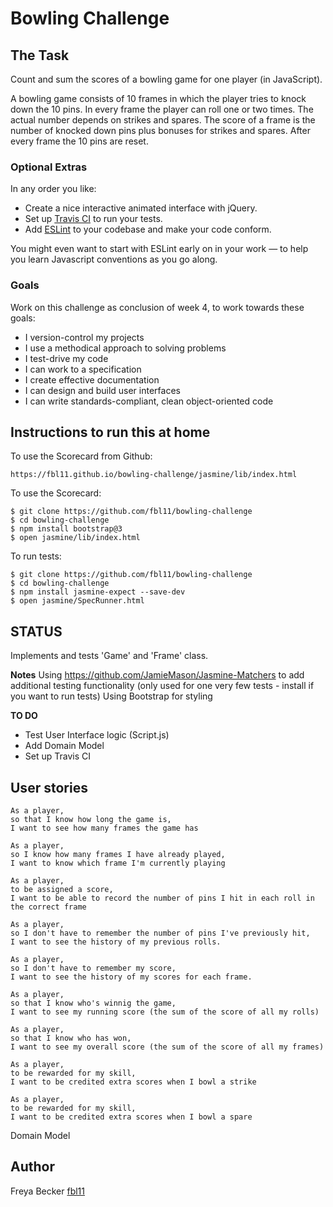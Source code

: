 
Bowling Challenge
=================

## The Task

Count and sum the scores of a bowling game for one player (in JavaScript).

A bowling game consists of 10 frames in which the player tries to knock down the 10 pins. In every frame the player can roll one or two times. The actual number depends on strikes and spares. The score of a frame is the number of knocked down pins plus bonuses for strikes and spares. After every frame the 10 pins are reset.

### Optional Extras

In any order you like:

* Create a nice interactive animated interface with jQuery.
* Set up [Travis CI](https://travis-ci.org) to run your tests.
* Add [ESLint](http://eslint.org/) to your codebase and make your code conform.

You might even want to start with ESLint early on in your work — to help you
learn Javascript conventions as you go along.

### Goals

Work on this challenge as conclusion of week 4, to work towards these goals:

* I version-control my projects
* I use a methodical approach to solving problems
* I test-drive my code
* I can work to a specification
* I create effective documentation
* I can design and build user interfaces
* I can write standards-compliant, clean object-oriented code

Instructions to run this at home
-----

To use the Scorecard from Github:

```
https://fbl11.github.io/bowling-challenge/jasmine/lib/index.html
```

To use the Scorecard:
```
$ git clone https://github.com/fbl11/bowling-challenge
$ cd bowling-challenge
$ npm install bootstrap@3
$ open jasmine/lib/index.html
```

To run tests:
```
$ git clone https://github.com/fbl11/bowling-challenge
$ cd bowling-challenge
$ npm install jasmine-expect --save-dev
$ open jasmine/SpecRunner.html
```

STATUS
-----
Implements and tests 'Game' and 'Frame' class.

**Notes**
Using https://github.com/JamieMason/Jasmine-Matchers to add additional testing functionality (only used for one very few tests - install if you want to run tests)
Using Bootstrap for styling

**TO DO**

- Test User Interface logic (Script.js)
- Add Domain Model
- Set up Travis CI

User stories
-----
```
As a player,
so that I know how long the game is,
I want to see how many frames the game has

As a player,
so I know how many frames I have already played,
I want to know which frame I'm currently playing

As a player,
to be assigned a score,
I want to be able to record the number of pins I hit in each roll in the correct frame

As a player,
so I don't have to remember the number of pins I've previously hit,
I want to see the history of my previous rolls.

As a player,
so I don't have to remember my score,
I want to see the history of my scores for each frame.

As a player,
so that I know who's winnig the game,
I want to see my running score (the sum of the score of all my rolls)

As a player,
so that I know who has won,
I want to see my overall score (the sum of the score of all my frames)

As a player,
to be rewarded for my skill,
I want to be credited extra scores when I bowl a strike

As a player,
to be rewarded for my skill,
I want to be credited extra scores when I bowl a spare
```

Domain Model


Author
-----
Freya Becker [fbl11](https://github.com/fbl11/)
